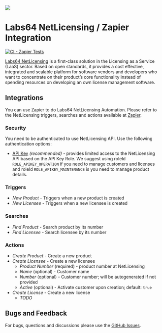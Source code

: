 <img src="https://netlicensing.io/img/netlicensing-stage-twitter.jpg">

# Labs64 NetLicensing / Zapier Integration

[![CI - Zapier Tests](https://github.com/Labs64/NetLicensing-Zapier/actions/workflows/ci-zapier-tests.yml/badge.svg)](https://github.com/Labs64/NetLicensing-Zapier/actions/workflows/ci-zapier-tests.yml)

[Labs64 NetLicensing](https://netlicensing.io) is a first-class solution in the Licensing as a Service (LaaS) sector. Based on open standards, it provides a cost effective, integrated and scalable platform for software vendors and developers who want to concentrate on their product’s core functionality instead of spending resources on developing an own license management software.

## Integrations

You can use Zapier to do Labs64 NetLicensing Automation.
Please refer to the NetLicensing triggers, searches and actions available at [Zapier](https://zapier.com/apps/netlicensing).

### Security

You need to be authenticated to use NetLicensing API. Use the following authentication options:
- [API Key](https://netlicensing.io/wiki/security) *(recommended)* - provides limited access to the NetLicensing API based on the API Key Role. We suggest using roleId `ROLE_APIKEY_OPERATION` if you need to manage customers and licenses and roleId `ROLE_APIKEY_MAINTENANCE` is you need to manage product details.

### Triggers
- *New Product* - Triggers when a new product is created
- *New Licensee* - Triggers when a new licensee is created

### Searches
- *Find Product* - Search product by its number
- *Find Licensee* - Search licensee by its number

### Actions
- *Create Product* - Create a new product
- *Create Licensee* - Create a new licensee
  - *Product Number* (required) - product number at NetLicensing
  - *Name* (optional) - Customer name
  - *Number* (optional) - Customer number; will be autogenerated if not provided
  - *Active* (optional) - Activate customer upon creation; default: `true`
- *Create License* - Create a new license
  - *TODO*

## Bugs and Feedback

For bugs, questions and discussions please use the [GitHub Issues](https://github.com/Labs64/NetLicensing-Zapier/issues).
